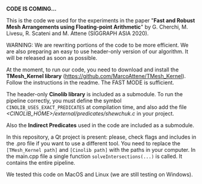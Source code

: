 **CODE IS COMING...**

This is the code we used for the experiments in the paper "**Fast and Robust Mesh Arrangements using Floating-point Arithmetic**" by G. Cherchi, M. Livesu, R. Scateni and M. Attene (SIGGRAPH ASIA 2020). 

WARNING: We are rewriting portions of the code to be more efficient. We are also preparing an easy to use header-only version of our algorithm. It will be released as soon as possible.

At the moment, to run our code, you need to download and install the **TMesh_Kernel library** (https://github.com/MarcoAttene/TMesh_Kernel). Follow the instructions in the readme. The FAST MODE is sufficient.

The header-only **Cinolib library** is included as a submodule. To run the pipeline correctly, you must define the symbol `CINOLIB_USES_EXACT_PREDICATES` at compilation time, and also add the file *<CINOLIB_HOME>/external/predicates/shewchuk.c* in your project.

Also the **Indirect Predicates** used in the code are included as a submodule.

In this repository, a Qt project is present: please, check flags and includes in the .pro file if you want to use a different tool.
You need to replace the `[TMesh_Kernel path]` and `[Cinolib path]` with the paths in your computer.
In the main.cpp file a single function `solveIntersections(...)` is called. It contains the entire pipeline.

We tested this code on MacOS and Linux (we are still testing on Windows).



